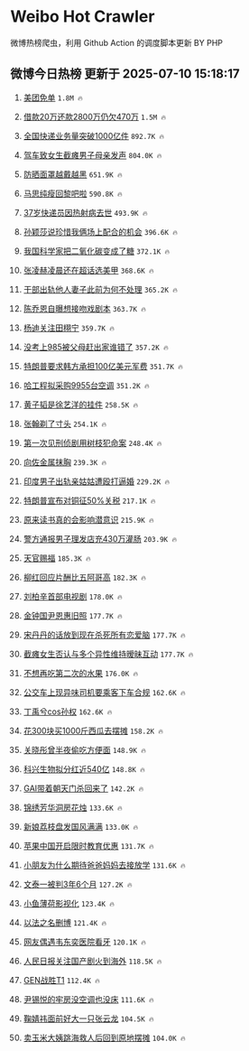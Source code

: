 # Weibo Hot Crawler 



微博热榜爬虫，利用 Github Action 的调度脚本更新 BY PHP 


## 微博今日热榜 更新于 2025-07-10 15:18:17 
1. [美团免单](https://s.weibo.com/weibo?q=%E7%BE%8E%E5%9B%A2%E5%85%8D%E5%8D%95&t=31&band_rank=1&Refer=top) `1.8M 🔥` 

1. [借款20万还款2800万仍欠470万](https://s.weibo.com/weibo?q=%23%E5%80%9F%E6%AC%BE20%E4%B8%87%E8%BF%98%E6%AC%BE2800%E4%B8%87%E4%BB%8D%E6%AC%A0470%E4%B8%87%23&t=31&band_rank=2&Refer=top) `1.5M 🔥` 

1. [全国快递业务量突破1000亿件](https://s.weibo.com/weibo?q=%23%E5%85%A8%E5%9B%BD%E5%BF%AB%E9%80%92%E4%B8%9A%E5%8A%A1%E9%87%8F%E7%AA%81%E7%A0%B41000%E4%BA%BF%E4%BB%B6%23&t=31&band_rank=3&Refer=top) `892.7K 🔥` 

1. [驾车致女生截瘫男子母亲发声](https://s.weibo.com/weibo?q=%23%E9%A9%BE%E8%BD%A6%E8%87%B4%E5%A5%B3%E7%94%9F%E6%88%AA%E7%98%AB%E7%94%B7%E5%AD%90%E6%AF%8D%E4%BA%B2%E5%8F%91%E5%A3%B0%23&t=31&band_rank=4&Refer=top) `804.0K 🔥` 

1. [防晒面罩越戴越黑](https://s.weibo.com/weibo?q=%23%E9%98%B2%E6%99%92%E9%9D%A2%E7%BD%A9%E8%B6%8A%E6%88%B4%E8%B6%8A%E9%BB%91%23&t=31&band_rank=5&Refer=top) `651.9K 🔥` 

1. [马思纯瘦回黎吧啦](https://s.weibo.com/weibo?q=%E9%A9%AC%E6%80%9D%E7%BA%AF%E7%98%A6%E5%9B%9E%E9%BB%8E%E5%90%A7%E5%95%A6&t=31&band_rank=6&Refer=top) `590.8K 🔥` 

1. [37岁快递员因热射病去世](https://s.weibo.com/weibo?q=%2337%E5%B2%81%E5%BF%AB%E9%80%92%E5%91%98%E5%9B%A0%E7%83%AD%E5%B0%84%E7%97%85%E5%8E%BB%E4%B8%96%23&t=31&band_rank=7&Refer=top) `493.9K 🔥` 

1. [孙颖莎说珍惜我俩场上配合的机会](https://s.weibo.com/weibo?q=%23%E5%AD%99%E9%A2%96%E8%8E%8E%E8%AF%B4%E7%8F%8D%E6%83%9C%E6%88%91%E4%BF%A9%E5%9C%BA%E4%B8%8A%E9%85%8D%E5%90%88%E7%9A%84%E6%9C%BA%E4%BC%9A%23&t=31&band_rank=8&Refer=top) `396.6K 🔥` 

1. [我国科学家把二氧化碳变成了糖](https://s.weibo.com/weibo?q=%23%E6%88%91%E5%9B%BD%E7%A7%91%E5%AD%A6%E5%AE%B6%E6%8A%8A%E4%BA%8C%E6%B0%A7%E5%8C%96%E7%A2%B3%E5%8F%98%E6%88%90%E4%BA%86%E7%B3%96%23&t=31&band_rank=9&Refer=top) `372.1K 🔥` 

1. [张凌赫凌晨还在超话选美甲](https://s.weibo.com/weibo?q=%23%E5%BC%A0%E5%87%8C%E8%B5%AB%E5%87%8C%E6%99%A8%E8%BF%98%E5%9C%A8%E8%B6%85%E8%AF%9D%E9%80%89%E7%BE%8E%E7%94%B2%23&t=31&band_rank=10&Refer=top) `368.6K 🔥` 

1. [干部出轨他人妻子此前为何不处理](https://s.weibo.com/weibo?q=%23%E5%B9%B2%E9%83%A8%E5%87%BA%E8%BD%A8%E4%BB%96%E4%BA%BA%E5%A6%BB%E5%AD%90%E6%AD%A4%E5%89%8D%E4%B8%BA%E4%BD%95%E4%B8%8D%E5%A4%84%E7%90%86%23&t=31&band_rank=11&Refer=top) `365.2K 🔥` 

1. [陈乔恩自曝想接吻戏剧本](https://s.weibo.com/weibo?q=%E9%99%88%E4%B9%94%E6%81%A9%E8%87%AA%E6%9B%9D%E6%83%B3%E6%8E%A5%E5%90%BB%E6%88%8F%E5%89%A7%E6%9C%AC&t=31&band_rank=12&Refer=top) `363.7K 🔥` 

1. [杨迪关注田栩宁](https://s.weibo.com/weibo?q=%23%E6%9D%A8%E8%BF%AA%E5%85%B3%E6%B3%A8%E7%94%B0%E6%A0%A9%E5%AE%81%23&t=31&band_rank=13&Refer=top) `359.7K 🔥` 

1. [没考上985被父母赶出家谁错了](https://s.weibo.com/weibo?q=%23%E6%B2%A1%E8%80%83%E4%B8%8A985%E8%A2%AB%E7%88%B6%E6%AF%8D%E8%B5%B6%E5%87%BA%E5%AE%B6%E8%B0%81%E9%94%99%E4%BA%86%23&t=31&band_rank=14&Refer=top) `357.2K 🔥` 

1. [特朗普要求韩方承担100亿美元军费](https://s.weibo.com/weibo?q=%23%E7%89%B9%E6%9C%97%E6%99%AE%E8%A6%81%E6%B1%82%E9%9F%A9%E6%96%B9%E6%89%BF%E6%8B%85100%E4%BA%BF%E7%BE%8E%E5%85%83%E5%86%9B%E8%B4%B9%23&t=31&band_rank=15&Refer=top) `351.7K 🔥` 

1. [哈工程拟采购9955台空调](https://s.weibo.com/weibo?q=%23%E5%93%88%E5%B7%A5%E7%A8%8B%E6%8B%9F%E9%87%87%E8%B4%AD9955%E5%8F%B0%E7%A9%BA%E8%B0%83%23&t=31&band_rank=16&Refer=top) `351.2K 🔥` 

1. [黄子韬是徐艺洋的挂件](https://s.weibo.com/weibo?q=%23%E9%BB%84%E5%AD%90%E9%9F%AC%E6%98%AF%E5%BE%90%E8%89%BA%E6%B4%8B%E7%9A%84%E6%8C%82%E4%BB%B6%23&t=31&band_rank=17&Refer=top) `258.5K 🔥` 

1. [张翰剃了寸头](https://s.weibo.com/weibo?q=%23%E5%BC%A0%E7%BF%B0%E5%89%83%E4%BA%86%E5%AF%B8%E5%A4%B4%23&t=31&band_rank=18&Refer=top) `254.1K 🔥` 

1. [第一次见刑侦剧用树枝犯命案](https://s.weibo.com/weibo?q=%E7%AC%AC%E4%B8%80%E6%AC%A1%E8%A7%81%E5%88%91%E4%BE%A6%E5%89%A7%E7%94%A8%E6%A0%91%E6%9E%9D%E7%8A%AF%E5%91%BD%E6%A1%88&t=31&band_rank=19&Refer=top) `248.4K 🔥` 

1. [向佐金属抹胸](https://s.weibo.com/weibo?q=%E5%90%91%E4%BD%90%E9%87%91%E5%B1%9E%E6%8A%B9%E8%83%B8&t=31&band_rank=20&Refer=top) `239.3K 🔥` 

1. [印度男子出轨亲姑姑遭殴打逼婚](https://s.weibo.com/weibo?q=%23%E5%8D%B0%E5%BA%A6%E7%94%B7%E5%AD%90%E5%87%BA%E8%BD%A8%E4%BA%B2%E5%A7%91%E5%A7%91%E9%81%AD%E6%AE%B4%E6%89%93%E9%80%BC%E5%A9%9A%23&t=31&band_rank=21&Refer=top) `229.2K 🔥` 

1. [特朗普宣布对铜征50%关税](https://s.weibo.com/weibo?q=%23%E7%89%B9%E6%9C%97%E6%99%AE%E5%AE%A3%E5%B8%83%E5%AF%B9%E9%93%9C%E5%BE%8150%25%E5%85%B3%E7%A8%8E%23&t=31&band_rank=22&Refer=top) `217.1K 🔥` 

1. [原来读书真的会影响潜意识](https://s.weibo.com/weibo?q=%E5%8E%9F%E6%9D%A5%E8%AF%BB%E4%B9%A6%E7%9C%9F%E7%9A%84%E4%BC%9A%E5%BD%B1%E5%93%8D%E6%BD%9C%E6%84%8F%E8%AF%86&t=31&band_rank=23&Refer=top) `215.9K 🔥` 

1. [警方通报男子理发店充430万灌肠](https://s.weibo.com/weibo?q=%23%E8%AD%A6%E6%96%B9%E9%80%9A%E6%8A%A5%E7%94%B7%E5%AD%90%E7%90%86%E5%8F%91%E5%BA%97%E5%85%85430%E4%B8%87%E7%81%8C%E8%82%A0%23&t=31&band_rank=24&Refer=top) `203.9K 🔥` 

1. [天官赐福](https://s.weibo.com/weibo?q=%E5%A4%A9%E5%AE%98%E8%B5%90%E7%A6%8F&t=31&band_rank=25&Refer=top) `185.3K 🔥` 

1. [柳红回应片酬比五阿哥高](https://s.weibo.com/weibo?q=%23%E6%9F%B3%E7%BA%A2%E5%9B%9E%E5%BA%94%E7%89%87%E9%85%AC%E6%AF%94%E4%BA%94%E9%98%BF%E5%93%A5%E9%AB%98%23&t=31&band_rank=26&Refer=top) `182.3K 🔥` 

1. [刘柏辛首部电视剧](https://s.weibo.com/weibo?q=%E5%88%98%E6%9F%8F%E8%BE%9B%E9%A6%96%E9%83%A8%E7%94%B5%E8%A7%86%E5%89%A7&t=31&band_rank=27&Refer=top) `178.0K 🔥` 

1. [金钟国尹恩惠旧照](https://s.weibo.com/weibo?q=%23%E9%87%91%E9%92%9F%E5%9B%BD%E5%B0%B9%E6%81%A9%E6%83%A0%E6%97%A7%E7%85%A7%23&t=31&band_rank=28&Refer=top) `177.7K 🔥` 

1. [宋丹丹的话放到现在杀死所有恋爱脑](https://s.weibo.com/weibo?q=%23%E5%AE%8B%E4%B8%B9%E4%B8%B9%E7%9A%84%E8%AF%9D%E6%94%BE%E5%88%B0%E7%8E%B0%E5%9C%A8%E6%9D%80%E6%AD%BB%E6%89%80%E6%9C%89%E6%81%8B%E7%88%B1%E8%84%91%23&t=31&band_rank=29&Refer=top) `177.7K 🔥` 

1. [截瘫女生否认与多个异性维持暧昧互动](https://s.weibo.com/weibo?q=%23%E6%88%AA%E7%98%AB%E5%A5%B3%E7%94%9F%E5%90%A6%E8%AE%A4%E4%B8%8E%E5%A4%9A%E4%B8%AA%E5%BC%82%E6%80%A7%E7%BB%B4%E6%8C%81%E6%9A%A7%E6%98%A7%E4%BA%92%E5%8A%A8%23&t=31&band_rank=30&Refer=top) `177.7K 🔥` 

1. [不想再吃第二次的水果](https://s.weibo.com/weibo?q=%E4%B8%8D%E6%83%B3%E5%86%8D%E5%90%83%E7%AC%AC%E4%BA%8C%E6%AC%A1%E7%9A%84%E6%B0%B4%E6%9E%9C&t=31&band_rank=31&Refer=top) `176.0K 🔥` 

1. [公交车上现异味司机要乘客下车合规](https://s.weibo.com/weibo?q=%23%E5%85%AC%E4%BA%A4%E8%BD%A6%E4%B8%8A%E7%8E%B0%E5%BC%82%E5%91%B3%E5%8F%B8%E6%9C%BA%E8%A6%81%E4%B9%98%E5%AE%A2%E4%B8%8B%E8%BD%A6%E5%90%88%E8%A7%84%23&t=31&band_rank=32&Refer=top) `162.6K 🔥` 

1. [丁禹兮cos孙权](https://s.weibo.com/weibo?q=%23%E4%B8%81%E7%A6%B9%E5%85%AEcos%E5%AD%99%E6%9D%83%23&t=31&band_rank=33&Refer=top) `162.6K 🔥` 

1. [花300块买1000斤西瓜去摆摊](https://s.weibo.com/weibo?q=%E8%8A%B1300%E5%9D%97%E4%B9%B01000%E6%96%A4%E8%A5%BF%E7%93%9C%E5%8E%BB%E6%91%86%E6%91%8A&t=31&band_rank=34&Refer=top) `158.2K 🔥` 

1. [关晓彤曾半夜偷吃方便面](https://s.weibo.com/weibo?q=%23%E5%85%B3%E6%99%93%E5%BD%A4%E6%9B%BE%E5%8D%8A%E5%A4%9C%E5%81%B7%E5%90%83%E6%96%B9%E4%BE%BF%E9%9D%A2%23&t=31&band_rank=35&Refer=top) `148.9K 🔥` 

1. [科兴生物拟分红近540亿](https://s.weibo.com/weibo?q=%23%E7%A7%91%E5%85%B4%E7%94%9F%E7%89%A9%E6%8B%9F%E5%88%86%E7%BA%A2%E8%BF%91540%E4%BA%BF%23&t=31&band_rank=36&Refer=top) `148.8K 🔥` 

1. [GAI带着朝天门杀回来了](https://s.weibo.com/weibo?q=%23GAI%E5%B8%A6%E7%9D%80%E6%9C%9D%E5%A4%A9%E9%97%A8%E6%9D%80%E5%9B%9E%E6%9D%A5%E4%BA%86%23&t=31&band_rank=37&Refer=top) `142.2K 🔥` 

1. [锦绣芳华洞房花烛](https://s.weibo.com/weibo?q=%23%E9%94%A6%E7%BB%A3%E8%8A%B3%E5%8D%8E%E6%B4%9E%E6%88%BF%E8%8A%B1%E7%83%9B%23&t=31&band_rank=38&Refer=top) `133.6K 🔥` 

1. [新娘荔枝盘发国风满满](https://s.weibo.com/weibo?q=%23%E6%96%B0%E5%A8%98%E8%8D%94%E6%9E%9D%E7%9B%98%E5%8F%91%E5%9B%BD%E9%A3%8E%E6%BB%A1%E6%BB%A1%23&t=31&band_rank=39&Refer=top) `133.0K 🔥` 

1. [苹果中国开启限时教育优惠](https://s.weibo.com/weibo?q=%23%E8%8B%B9%E6%9E%9C%E4%B8%AD%E5%9B%BD%E5%BC%80%E5%90%AF%E9%99%90%E6%97%B6%E6%95%99%E8%82%B2%E4%BC%98%E6%83%A0%23&t=31&band_rank=40&Refer=top) `131.7K 🔥` 

1. [小朋友为什么期待爸爸妈妈去接放学](https://s.weibo.com/weibo?q=%E5%B0%8F%E6%9C%8B%E5%8F%8B%E4%B8%BA%E4%BB%80%E4%B9%88%E6%9C%9F%E5%BE%85%E7%88%B8%E7%88%B8%E5%A6%88%E5%A6%88%E5%8E%BB%E6%8E%A5%E6%94%BE%E5%AD%A6&t=31&band_rank=41&Refer=top) `131.6K 🔥` 

1. [文泰一被判3年6个月](https://s.weibo.com/weibo?q=%23%E6%96%87%E6%B3%B0%E4%B8%80%E8%A2%AB%E5%88%A43%E5%B9%B46%E4%B8%AA%E6%9C%88%23&t=31&band_rank=42&Refer=top) `127.2K 🔥` 

1. [小鱼薄荷影视化](https://s.weibo.com/weibo?q=%23%E5%B0%8F%E9%B1%BC%E8%96%84%E8%8D%B7%E5%BD%B1%E8%A7%86%E5%8C%96%23&t=31&band_rank=43&Refer=top) `123.4K 🔥` 

1. [以法之名删博](https://s.weibo.com/weibo?q=%23%E4%BB%A5%E6%B3%95%E4%B9%8B%E5%90%8D%E5%88%A0%E5%8D%9A%23&t=31&band_rank=44&Refer=top) `121.4K 🔥` 

1. [网友偶遇韦东奕医院看牙](https://s.weibo.com/weibo?q=%23%E7%BD%91%E5%8F%8B%E5%81%B6%E9%81%87%E9%9F%A6%E4%B8%9C%E5%A5%95%E5%8C%BB%E9%99%A2%E7%9C%8B%E7%89%99%23&t=31&band_rank=45&Refer=top) `120.1K 🔥` 

1. [人民日报关注国产剧火到海外](https://s.weibo.com/weibo?q=%23%E4%BA%BA%E6%B0%91%E6%97%A5%E6%8A%A5%E5%85%B3%E6%B3%A8%E5%9B%BD%E4%BA%A7%E5%89%A7%E7%81%AB%E5%88%B0%E6%B5%B7%E5%A4%96%23&t=31&band_rank=46&Refer=top) `118.5K 🔥` 

1. [GEN战胜T1](https://s.weibo.com/weibo?q=%23GEN%E6%88%98%E8%83%9CT1%23&t=31&band_rank=47&Refer=top) `112.4K 🔥` 

1. [尹锡悦的牢房没空调也没床](https://s.weibo.com/weibo?q=%23%E5%B0%B9%E9%94%A1%E6%82%A6%E7%9A%84%E7%89%A2%E6%88%BF%E6%B2%A1%E7%A9%BA%E8%B0%83%E4%B9%9F%E6%B2%A1%E5%BA%8A%23&t=31&band_rank=48&Refer=top) `111.6K 🔥` 

1. [鞠婧祎面前好大一只张云龙](https://s.weibo.com/weibo?q=%E9%9E%A0%E5%A9%A7%E7%A5%8E%E9%9D%A2%E5%89%8D%E5%A5%BD%E5%A4%A7%E4%B8%80%E5%8F%AA%E5%BC%A0%E4%BA%91%E9%BE%99&t=31&band_rank=49&Refer=top) `104.5K 🔥` 

1. [卖玉米大姨跳海救人后回到原地摆摊](https://s.weibo.com/weibo?q=%23%E5%8D%96%E7%8E%89%E7%B1%B3%E5%A4%A7%E5%A7%A8%E8%B7%B3%E6%B5%B7%E6%95%91%E4%BA%BA%E5%90%8E%E5%9B%9E%E5%88%B0%E5%8E%9F%E5%9C%B0%E6%91%86%E6%91%8A%23&t=31&band_rank=50&Refer=top) `104.0K 🔥` 

